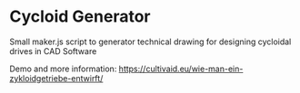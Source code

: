 # Cycloid Generator

Small maker.js script to generator technical drawing for designing cycloidal drives in CAD Software

Demo and more information: https://cultivaid.eu/wie-man-ein-zykloidgetriebe-entwirft/
